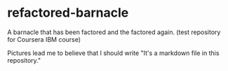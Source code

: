 # refactored-barnacle
A barnacle that has been factored and the factored again. (test repository for Coursera IBM course)

Pictures lead me to believe that I should write "It's a markdown file in this repository."
